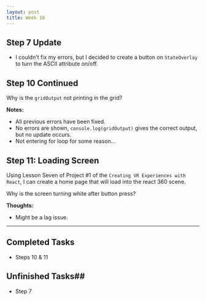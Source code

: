 ```yaml
---
layout: post
title: Week 10
---
```

## Step 7 Update ##
- I couldn't fix my errors, but I decided to create a button on `StateOverlay` to turn the ASCII attribute on/off.

## Step 10 Continued ##
Why is the `gridOutput` not printing in the grid?

**Notes:**
- All previous errors have been fixed.
- No errors are shown, `console.log(gridOutput)` gives the correct output, but no update occurs. 
- Not entering for loop for some reason...


## Step 11: Loading Screen ##
Using Lesson Seven of Project #1 of the `Creating VR Experiences with React`, I can create a home page that will load into the react 360 scene. 

Why is the screen turning white after button press?

**Thoughts:**
- Might be a lag issue. 

****

## Completed Tasks ##
- Steps 10 & 11

## Unfinished Tasks##
- Step 7
